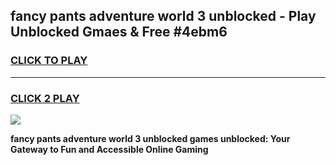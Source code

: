 
## fancy pants adventure world 3 unblocked - Play Unblocked Gmaes & Free #4ebm6
<h3>
<a href="https://news.freeplayer.one?title=fancy_pants_adventure_world_3_unblocked&ref=24F">CLICK TO PLAY</a></h3>
<hr>

<h3>
<a href="https://news.freeplayer.one?title=fancy_pants_adventure_world_3_unblocked&ref=24F">CLICK 2 PLAY</a>
  
</h3>

<a href="https://news.freeplayer.one?title=fancy_pants_adventure_world_3_unblocked&ref=24F/"><img src="https://clearcache.store/games.png"></a>


**fancy pants adventure world 3 unblocked games unblocked: Your Gateway to Fun and Accessible Online Gaming**
